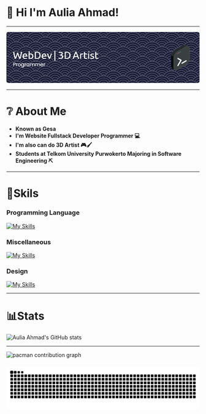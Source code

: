 
# 👋 Hi I'm Aulia Ahmad!

---

![Header](./img/github-header-image%20(8).png)

---

# ❔ About Me

- **Known as Gesa**
- **I'm Website Fullstack Developer Programmer 💻**
- **I'm also can do 3D Artist 🎮🖌**
- **Students at Telkom University Purwokerto Majoring in Software Engineering ⛏**

---

# 🥇Skils

### Programming Language
[![My Skills](https://skillicons.dev/icons?i=python,js,php,perline=3)](https://skillicons.dev)


### Miscellaneous
[![My Skills](https://skillicons.dev/icons?i=html,css,git,mysql,nodejs,postman)](https://skillicons.dev)


### Design
[![My Skills](https://skillicons.dev/icons?i=blender,ai)](https://skillicons.dev)

---

# 📊Stats
![Aulia Ahmad's GitHub stats](https://github-readme-stats.vercel.app/api?username=Retiortuk&show_icons=true&theme=react)

---

<picture>
  <source media="(prefers-color-scheme: dark)" srcset="https://raw.githubusercontent.com/Retiortuk/Retiortuk/output/pacman-contribution-graph-dark.svg">
  <source media="(prefers-color-scheme: light)" srcset="https://raw.githubusercontent.com/Retiortuk/Retiortuk/output/pacman-contribution-graph.svg">
  <img alt="pacman contribution graph" src="https://raw.githubusercontent.com/Retiortuk/Retiortuk/output/pacman-contribution-graph.svg">
</picture>

###

<img src="https://raw.githubusercontent.com/Retiortuk/Retiortuk/output/snake.svg" alt="Snake animation" />

###

